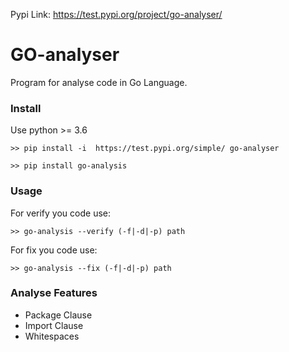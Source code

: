 Pypi Link: 
https://test.pypi.org/project/go-analyser/

# GO-analyser

Program for analyse code in Go Language.

### Install
Use python >= 3.6
```
>> pip install -i  https://test.pypi.org/simple/ go-analyser

>> pip install go-analysis
```

### Usage
For verify you code use:
```shell script
>> go-analysis --verify (-f|-d|-p) path
```
For fix you code use:
```shell script
>> go-analysis --fix (-f|-d|-p) path
```

### Analyse Features
- Package Clause
- Import Clause
- Whitespaces
